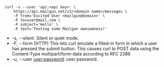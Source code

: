 ```
curl -s --user 'api:<api key>' \
    https://api.mailgun.net/v3/<domain name>/messages \
    -F from='Excited User <mailgun@domain>' \
    -F to=user@mail.com \
    -F subject='Hello' \
    -F text='Testing some Mailgun awesomness!'
```

* -s, --silent: Silent or quiet mode. 
* -F, --form (HTTP) This lets curl emulate a filled-in form in which a user has pressed the submit button. This causes curl to POST data using the Content-Type multipart/form-data according to RFC 2388
* -u, --user <user:password>: user password. 


